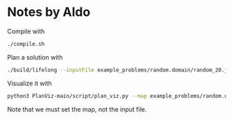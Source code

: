 # Notes by Aldo

Compile with

```bash
./compile.sh
```

Plan a solution with

```bash
./build/lifelong --inputFile example_problems/random.domain/random_20.json -o build/test.json --simulationTime 10
```

Visualize it with

```bash
python3 PlanViz-main/script/plan_viz.py --map example_problems/random.domain/maps/random-32-32-20.map --plan build/test.json --grid --aid --tid --ca

```

Note that we must set the map, not the input file.
